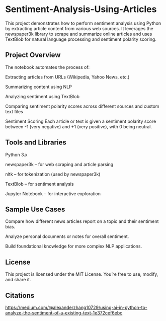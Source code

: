 # Sentiment-Analysis-Using-Articles

This project demonstrates how to perform sentiment analysis using Python by extracting article content from various web sources. It leverages the newspaper3k library to scrape and summarize online articles and uses TextBlob for natural language processing and sentiment polarity scoring.

## Project Overview
The notebook automates the process of:

Extracting articles from URLs (Wikipedia, Yahoo News, etc.)

Summarizing content using NLP

Analyzing sentiment using TextBlob

Comparing sentiment polarity scores across different sources and custom text files

Sentiment Scoring
Each article or text is given a sentiment polarity score between -1 (very negative) and +1 (very positive), with 0 being neutral.

## Tools and Libraries
Python 3.x

newspaper3k – for web scraping and article parsing

nltk – for tokenization (used by newspaper3k)

TextBlob – for sentiment analysis

Jupyter Notebook – for interactive exploration

## Sample Use Cases
Compare how different news articles report on a topic and their sentiment bias.

Analyze personal documents or notes for overall sentiment.

Build foundational knowledge for more complex NLP applications.

## License
This project is licensed under the MIT License. You’re free to use, modify, and share it.

## Citations

https://medium.com/@alexanderzhang10729/using-ai-in-python-to-analyze-the-sentiment-of-a-existing-text-1e372cef6ebc

